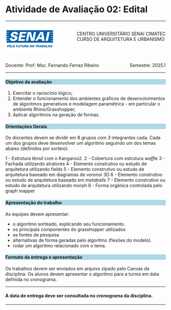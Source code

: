 # Atividade de Avaliação 02: Edital 

-----

<div style= "align: top;">

<span style="float: left;">
<img src="../../../figs_gerais/senai_logo.png" width="150">

</span>
<span style="float: right;"><br>
CENTRO UNIVERSITÁRIO SENAI CIMATEC <br>
CURSO DE ARQUITETURA E URBANISMO

</span>


</div>

<br><br><br><br><br><br>


<div>
    <span style="float: left;">Docente: Prof: Msc. Fernando Ferraz Ribeiro</span>
    <span style="float: right;">Semestre: 2025.1</span>
</div>

<br>

---


<h4 style="background : lightblue;">

Objetivo da avaliação

</h4>

1. Exercitar o raciocínio lógico;
2. Entender o funcionamento dos ambientes gráficos de desenvolvimentos de algoritmos generativos e modelagem paramétrica - em particular o ambiente Rhino/Grasshopper;
3. Aplicar algoritmos na geração de formas.

<h4 style="background:lightblue">
Orientações Gerais
</h4>

Os discentes devem se dividir em 8 grupos com 3 integrantes cada. Cada um dos grupos deve desenvolver um algoritmo seguindo um dos temas abaixo (definidos por sorteio):

1 - Estrutura tênsil com o Kangaroo2.
2 - Cobertura com estrutura *waffle*
3 - Fachada utilizando atratores
4 - Elemento construtivo ou estudo de arquitetura utilizando fields
5 - Elemento construtivo ou estudo de arquitetura baseado em diagramas de voronoi 3D
6 - Elemento construtivo ou estudo de arquitetura baseado em *metaballs*
7 - Elemento construtivo ou estudo de arquitetura utilizando morph
8 - Forma orgânica controlada pelo graph mapper


<h4 style="background:lightblue">
Apresentação do trabalho
</h4>

As equipes devem apresentar:

- o algoritmo sorteado, explicando seu funcionamento.
- os principais componentes do grasshopper utilizados
- as fontes de pesquisa
- alternativas de forma geradas pelo algoritmo (flexões do modelo).
- rodar um algoritmo relacionado com o tema.


<h4 style="background:lightblue"> Formato da entrega e apresentação</h4>

  Os trabalhos devem ser enviados em arquivo zipado pelo Canvas da disciplina.
  Os alunos devem apresentar o algoritmo para a turma em data definida no cronograma.


_______________

#### A data de entrega deve ser consultada no cronograma da disciplina.


_______________